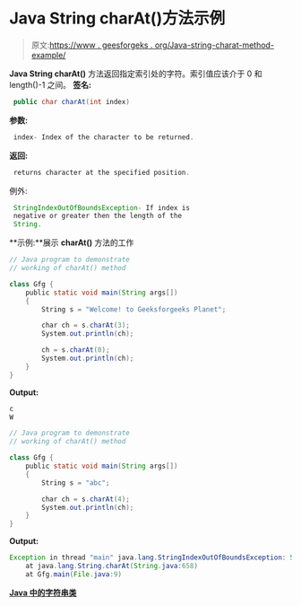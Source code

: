 # Java String charAt()方法示例

> 原文:[https://www . geesforgeks . org/Java-string-charat-method-example/](https://www.geeksforgeeks.org/java-string-charat-method-example/)

**Java String charAt()** 方法返回指定索引处的字符。索引值应该介于 0 和 length()-1 之间。
**签名:**

```java
 public char charAt(int index)  

```

**参数:**

```java
 index- Index of the character to be returned.

```

**返回:**

```java
 returns character at the specified position.

```

例外:

```java
 StringIndexOutOfBoundsException- If index is 
 negative or greater then the length of the 
 String.

```

**示例:**展示 **charAt()** 方法的工作

```java
// Java program to demonstrate
// working of charAt() method

class Gfg {
    public static void main(String args[])
    {
        String s = "Welcome! to Geeksforgeeks Planet";

        char ch = s.charAt(3);
        System.out.println(ch);

        ch = s.charAt(0);
        System.out.println(ch);
    }
}
```

**Output:**

```java
c
W

```

```java
// Java program to demonstrate
// working of charAt() method

class Gfg {
    public static void main(String args[])
    {
        String s = "abc";

        char ch = s.charAt(4);
        System.out.println(ch);
    }
}
```

**Output:**

```java
Exception in thread "main" java.lang.StringIndexOutOfBoundsException: String index out of range: 4
    at java.lang.String.charAt(String.java:658)
    at Gfg.main(File.java:9)

```

 **[Java 中的字符串类](https://www.geeksforgeeks.org/string-class-in-java/)**